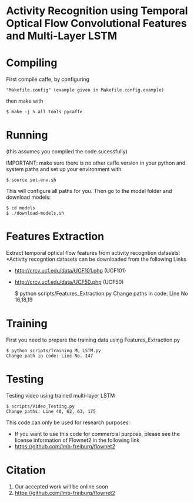 Activity Recognition using Temporal Optical Flow Convolutional Features and Multi-Layer LSTM 
==================


Compiling
=========

First compile caffe, by configuring 

    "Makefile.config" (example given in Makefile.config.example)

then make with 

    $ make -j 5 all tools pycaffe 


Running 
=======

(this assumes you compiled the code sucessfully) 

IMPORTANT: make sure there is no other caffe version in your python and 
system paths and set up your environment with: 

    $ source set-env.sh 

This will configure all paths for you. Then go to the model folder 
and download models: 

    $ cd models 
    $ ./download-models.sh 
 
Features Extraction 
========

Extract temporal optical flow features from activity recogntion datasets: 
*Activity recogntion datasets can be downloaded from the following Links
- http://crcv.ucf.edu/data/UCF101.php (UCF101)
- http://crcv.ucf.edu/data/UCF50.php  (UCF50)

    $ python scripts/Features_Extraction.py
    Change paths in code: Line No 16,18,19

Training
========

First you need to prepare the training data using Features_Extraction.py

    $ python scripts/Training_ML_LSTM.py 
    Change path in code: Line No. 147

Testing
========

Testing video using trained multi-layer LSTM 

    $ scripts/Video_Testing.py 
    Change paths: Line 40, 62, 63, 175



This code can only be used for research purposes:
 - If you want to use this code for commercial purpose, please see the license information of Flownet2 in the following link
 - https://github.com/lmb-freiburg/flownet2 


Citation
====================
1. Our accepted work will be online soon
2. https://github.com/lmb-freiburg/flownet2





